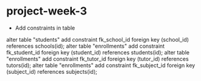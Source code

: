 # project-week-3

- Add constraints in table

alter table "students" add constraint fk_school_id foreign key (school_id) references schools(id);
alter table "enrollments" add constraint fk_student_id foreign key (student_id) references students(id);
alter table "enrollments" add constraint fk_tutor_id foreign key (tutor_id) references tutors(id);
alter table "enrollments" add constraint fk_subject_id foreign key (subject_id) references subjects(id);
